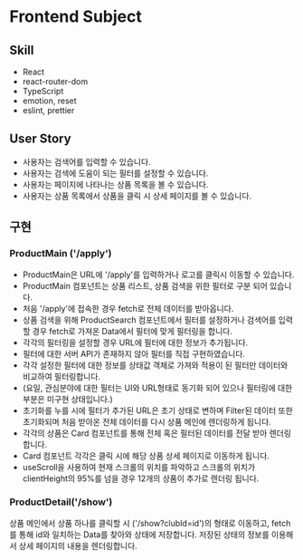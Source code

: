 # Frontend Subject

## Skill

- React
- react-router-dom
- TypeScript
- emotion, reset
- eslint, prettier

## User Story

- 사용자는 검색어를 입력할 수 있습니다.
- 사용자는 검색에 도움이 되는 필터를 설정할 수 있습니다.
- 사용자는 페이지에 나타나는 상품 목록을 볼 수 있습니다.
- 사용자는 상품 목록에서 상품을 클릭 시 상세 페이지를 볼 수 있습니다.

## 구현

### ProductMain ('/apply')

- ProductMain은 URL에 '/apply'를 입력하거나 로고를 클릭시 이동할 수 있습니다.
- ProductMain 컴포넌트는 상품 리스트, 상품 검색을 위한 필터로 구분 되어 있습니다.
- 처음 '/apply'에 접속한 경우 fetch로 전체 데이터를 받아옵니다.
- 상품 검색을 위해 ProductSearch 컴포넌트에서 필터를 설정하거나 검색어를 입력할 경우 fetch로 가져온 Data에서 필터에 맞게 필터링을 합니다.
- 각각의 필터링을 설정할 경우 URL에 필터에 대한 정보가 추가됩니다.
- 필터에 대한 서버 API가 존재하지 않아 필터를 직접 구현하였습니다.
- 각각 설정한 필터에 대한 정보를 상태값 객체로 가져와 적용이 된 필터만 데이터와 비교하여 필터링합니다.
- (요일, 관심분야에 대한 필터는 UI와 URL형태로 동기화 되어 있으나 필터링에 대한 부분은 미구현 상태입니다.)
- 초기화를 누를 시에 필터가 추가된 URL은 초기 상태로 변하며 Filter된 데이터 또한 초기화되며 처음 받아온 전체 데이터를 다시 상품 메인에 렌더링하게 됩니다.
- 각각의 상품은 Card 컴포넌트를 통해 전체 혹은 필터된 데이터를 전달 받아 렌더링합니다.
- Card 컴포넌트 각각은 클릭 시에 해당 상품 상세 페이지로 이동하게 됩니다.
- useScroll을 사용하여 현재 스크롤의 위치를 파악하고 스크롤의 위치가 clientHeight의 95%를 넘을 경우 12개의 상품이 추가로 렌더링 됩니다.

### ProductDetail('/show')

상품 메인에서 상품 하나를 클릭할 시 ('/show?clubId=id')의 형태로 이동하고, fetch를 통해 id와 일치하는 Data를 찾아와 상태에 저장합니다.
저장된 상태의 정보를 이용해서 상세 페이지의 내용을 렌더링합니다.
